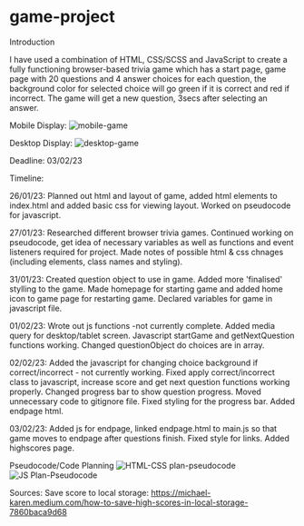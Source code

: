 # game-project

Introduction

I have used a combination of HTML, CSS/SCSS and JavaScript to create a fully functioning browser-based trivia game which has a start page, game page with 20 questions and 4 answer choices for each question, the background color for selected choice will go green if it is correct and red if incorrect. The game will get a new question, 3secs after selecting an answer. 

Mobile Display:
![mobile-game](https://user-images.githubusercontent.com/81630548/216459073-e4f1c775-c876-478c-a3d7-38f44327fbde.PNG)

Desktop Display:
![desktop-game](https://user-images.githubusercontent.com/81630548/216458762-0d444a3c-2d59-44a9-a50c-c31840f4f52d.PNG)


Deadline: 03/02/23

Timeline:

26/01/23: Planned out html and layout of game, added html elements to index.html and added basic css for viewing layout. Worked on pseudocode for javascript.

27/01/23: Researched different browser trivia games. Continued working on pseudocode, get idea of necessary variables as well as functions and event listeners required for project. Made notes of possible html & css chnages (including elements, class names and styling). 

31/01/23: Created question object to use in game. Added more 'finalised' stylling to the game. Made homepage for starting game and added home icon to game page for restarting game. Declared variables for game in javascript file.

01/02/23: Wrote out js functions -not currently complete. Added media query for desktop/tablet screen. Javascript startGame and getNextQuestion functions working. Changed questionObject do choices are in array.

02/02/23: Added the javascript for changing choice background if correct/incorrect - not currently working. Fixed apply correct/incorrect class to javascript, increase score and get next question functions working properly. Changed progress bar to show question progress. Moved unnecessary code to gitignore file. Fixed styling for the progress bar. Added endpage html.

03/02/23: Added js for endpage, linked endpage.html to main.js so that game moves to endpage after questions finish. Fixed style for links. Added highscores page.



Pseudocode/Code Planning
![HTML-CSS plan-pseudocode](https://user-images.githubusercontent.com/81630548/214893048-81f0c464-e514-4086-9bb2-fab6ce5fcbf2.jpg)
![JS Plan-Pseudocode](https://user-images.githubusercontent.com/81630548/215122718-557e532f-db28-4940-a4a4-273fb5259f68.jpg)

Sources:
Save score to local storage: https://michael-karen.medium.com/how-to-save-high-scores-in-local-storage-7860baca9d68